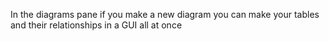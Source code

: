
In the diagrams pane if you make a new diagram you can make your tables and their relationships in a GUI all at once
